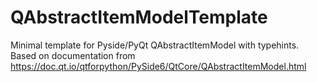 # QAbstractItemModelTemplate
Minimal template for Pyside/PyQt QAbstractItemModel with typehints.
Based on documentation from https://doc.qt.io/qtforpython/PySide6/QtCore/QAbstractItemModel.html
